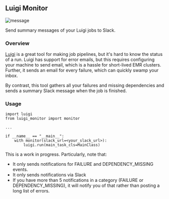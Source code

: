 ## Luigi Monitor

![message](https://raw.github.com/hudl/luigi-monitor/master/message.png)

Send summary messages of your Luigi jobs to Slack.

### Overview

[Luigi](https://github.com/spotify/luigi) is a great tool for making
job pipelines, but it's hard to know the status of a run. Luigi has 
support for error emails, but this requires configuring your machine
to send email, which is a hassle for short-lived EMR clusters. Further,
it sends an email for every failure, which can quickly swamp your inbox.

By contrast, this tool gathers all your failures and missing dependencies
and sends a summary Slack message when the job is finished. 

### Usage

```
import luigi
from luigi_monitor import monitor

...

if __name__ == "__main__":
    with monitor(slack_url=<your_slack_url>):
        luigi.run(main_task_cls=MainClass)

```

This is a work in progress. Particularly, note that:

* It only sends notifications for FAILURE and DEPENDENCY_MISSING
events.
* It only sends notifications via Slack
* If you have more than 5 notifications in a category (FAILURE or
DEPENDENCY_MISSING), it will notify you of that rather than posting
a long list of errors.
